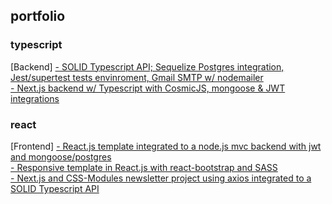 ## portfolio

### typescript

[Backend]
<a href="https://github.com/gabtonete/solid-typescript">- SOLID Typescript API; Sequelize Postgres integration, Jest/supertest tests envinroment, Gmail SMTP w/ nodemailer</a>
<br/>
<a href="https://github.com/gabtonete/backend-devagram-next-ts">- Next.js backend w/ Typescript with CosmicJS, mongoose & JWT integrations</a>

### react

[Frontend]
<a href="https://github.com/gabtonete/frontend-task-reactjs">- React.js template integrated to a node.js mvc backend with jwt and mongoose/postgres</a>
<br/>
<a href="https://github.com/gabtonete/frontend-template-reactjs">- Responsive template in React.js with react-bootstrap and SASS</a>
<br/>
<a href="https://github.com/gabtonete/frontend-newsletter-nextjs">- Next.js and CSS-Modules newsletter project using axios integrated to a SOLID Typescript API</a>
